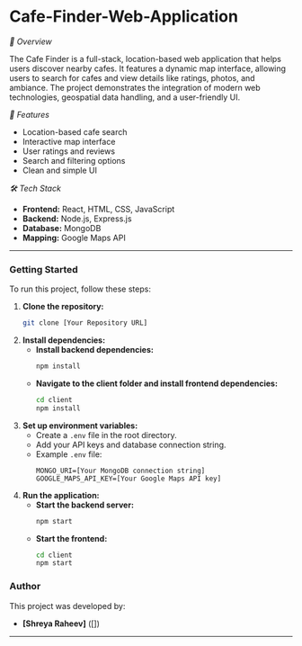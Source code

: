 # Cafe-Finder-Web-Application

*📌 Overview*

The Cafe Finder is a full-stack, location-based web application that helps users discover nearby cafes. It features a dynamic map interface, allowing users to search for cafes and view details like ratings, photos, and ambiance. The project demonstrates the integration of modern web technologies, geospatial data handling, and a user-friendly UI.

*🚀 Features*

- Location-based cafe search
- Interactive map interface
- User ratings and reviews
- Search and filtering options
- Clean and simple UI

*🛠 Tech Stack*

- **Frontend:** React, HTML, CSS, JavaScript
- **Backend:** Node.js, Express.js
- **Database:** MongoDB
- **Mapping:** Google Maps API

---

### **Getting Started**

To run this project, follow these steps:

1.  **Clone the repository:**
    ```bash
    git clone [Your Repository URL]
    ```
2.  **Install dependencies:**
    * **Install backend dependencies:**
        ```bash
        npm install
        ```
    * **Navigate to the client folder and install frontend dependencies:**
        ```bash
        cd client
        npm install
        ```
3.  **Set up environment variables:**
    * Create a `.env` file in the root directory.
    * Add your API keys and database connection string.
    * Example `.env` file:
        ```
        MONGO_URI=[Your MongoDB connection string]
        GOOGLE_MAPS_API_KEY=[Your Google Maps API key]
        ```
4.  **Run the application:**
    * **Start the backend server:**
        ```bash
        npm start
        ```
    * **Start the frontend:**
        ```bash
        cd client
        npm start
        ```

### **Author**

This project was developed by:

- **[Shreya Raheev]** ([])

---
